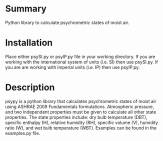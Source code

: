 # Summary
Python library to calculate psychrometric states of moist air.

# Installation
Place either psySI.py or psyIP.py file in your working directory. If you
are working with the international system of units (i.e. SI) then use psySI.py.
If you are are working with imperial units (i.e. IP) then use psyIP.py.

# Description
psypy is a python library that calculates psychrometric states of moist air
using ASHRAE 2009 Fundamentals formulations. Atmospheric  pressure, and two
independent properties must be given to calculate all other state properties.
The state properties include: dry bulb temperature (DBT), specific enthalpy
(H), relative humidity (RH), specific volume (V), humidity ratio (W), and wet
bulb temperature (WBT). Examples can be found in the examples.py file.
